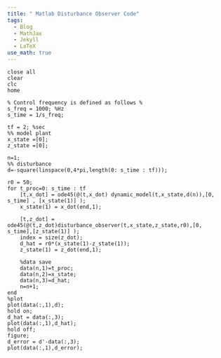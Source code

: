 ```yaml
---
title: " Matlab Disturbance Observer Code"
tags:
  - Blog
  - MathJax
  - Jekyll
  - LaTeX
use_math: true
---
```


    close all
    clear
    clc
    home

    % Control frequency is defined as follows %
    s_freq = 1000; %Hz
    s_time = 1/s_freq;

    tf = 2; %sec
    %% model plant
    x_state =[0];
    z_state =[0];

    n=1;
    %% disturbance
    d=-square(linspace(0,4*pi,length(0: s_time : tf)));

    r0 = 50;
    for t_proc=0: s_time : tf
        [t,x_dot] = ode45(@(t,x_dot) dynamic_model(t,x_state,d(n)),[0, s_time] , [x_state(1)] ); 
        x_state(1) = x_dot(end,1);

        [t,z_dot] = ode45(@(t,z_dot)disturbance_observer(t,x_state,z_state,r0),[0, s_time],[z_state(1)] ); 
        index = size(z_dot);
        d_hat = r0*(x_state(1)-z_state(1));
        z_state(1) = z_dot(end,1);    

        %data save
        data(n,1)=t_proc;
        data(n,2)=x_state;
        data(n,3)=d_hat;
        n=n+1;
    end
    %plot
    plot(data(:,1),d);
    hold on;
    d_hat = data(:,3);
    plot(data(:,1),d_hat);
    hold off;
    figure;
    d_error = d'-data(:,3);
    plot(data(:,1),d_error);
